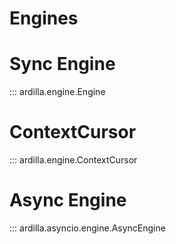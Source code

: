 # Engines

# Sync Engine

::: ardilla.engine.Engine

# ContextCursor

::: ardilla.engine.ContextCursor

# Async Engine

::: ardilla.asyncio.engine.AsyncEngine
